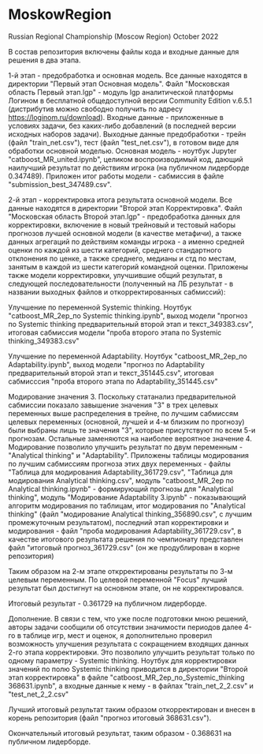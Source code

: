 # MoskowRegion
Russian Regional Championship (Moscow Region) October 2022

В состав репозитория включены файлы кода и входные данные для решения в два этапа.

1-й этап - предобработка и основная модель. Все данные находятся в директории "Первый этап Основная модель". Файл "Московская область Первый этап.lgp" - модуль lgp аналитической платформы Логином в бесплатной общедоступной версии Community Edition v.6.5.1 (дистрибутив можно свободно получить по адресу https://loginom.ru/download). Входные данные - приложенные в условиях задачи, без каких-либо добавлений (в последней версии исходных наборов задачи). Выходные данные предобработки - трейн (файл "train_net.csv"), тест (файл "test_net.csv"), в готовом виде для обработки основной моделью.
Основная модель - ноутбук Jupyter "catboost_MR_united.ipynb", целиком воспроизводимый код, дающий наилучший результат по действиям игрока (на публичном лидерборде 0.347489). Приложен итог работы модели - сабмиссия в файле "submission_best_347489.csv".

2-й этап - корректировка итога результата основной модели. Все данные находятся в директории "Второй этап Корректировка".
Файл "Московская область Второй этап.lgp" - предобработка данных для корректировки, включение в новый трейновый и тестовый наборы прогнозов лучшей основной модели (в качестве метафичи), а также данных агрегаций по действиям команды игрока - а именно средней оценки по каждой из шести категорий, среднего стандартного отклонения по ценке, а также среднего, медианы и стд по местам, занятым в каждой из шести категорий командной оценки.
Приложены также модели корректировки, улучшившие общий результат, в следующей последовательности (полученный на ЛБ результат - в названии выходных файлов и откорректированных сабмиссий):

Улучшение по переменной Systemic thinking. Ноутбук "catboost_MR_2ep_по Systemic thinking.ipynb", выход модели "прогноз по Systemic thinking предварительный второй этап и текст_349383.csv", итоговая сабмиссия модели "проба второго этапа по Systemic thinking_349383.csv"

Улучшение по переменной Adaptability. Ноутбук "catboost_MR_2ep_по Adaptability.ipynb", выход модели "прогноз по Adaptability предварительный второй этап и текст_351445.csv", итоговая сабмисссия "проба второго этапа по Adaptability_351445.csv" 

Модирование значения 3. Поскольку статанализ предварительной сабмиссии показало завышение значения "3" в трех целевых переменных выше распределения в трейне, по лучшим сабмиссям целевых переменных (основной, лучшей и 4-м близким по прогнозу) были выбраны лишь те значения "3", которые присутствуют по всем 5-и прогнозам. Остальные заменяются на наиболее вероятное значение 4.
Модирование позволило улучшить результат по двум переменным - "Analytical thinking" и "Adaptability".
Приложены таблицы модирования по лучшим сабмиссиям прогноза этих двух переменных - файлы "Таблица для модирования Adaptability_361729.csv", "Таблица для модирования Analytical thinking.csv", модуль "catboost_MR_2ep по Analytical thinking.ipynb" - формирующий прогнозы для "Analytical thinking", модуль "Модирование Adaptability 3.ipynb" - показывающий алгоритм модирования по таблицам, итог модирования по "Analytical thinking" (файл "модирование Analytical thinking_356890.csv", с лучшим промежуточным результатом), последний этап корректировки и модирования - файл "проба модирования Adaptability_361729.csv", в качестве итогового результата решения по чемпионату представлен файл "итоговый прогноз_361729.csv" (он же продублирован в корне репозитория)

Таким образом на 2-м этапе открректированы результаты по 3-м целевым переменным. По целевой переменной "Focus" лучший результат был достигнут на основном этапе, он не корректировался.

Итоговый результат - 0.361729 на публичном лидерборде.

Дополнение.
В связи с тем, что уже после подготовки мною решений, авторы задачи сообщили об отсутствии значимости периодов далее 4-го в таблице игр, мест и оценок, я дополнительно проверил возможность улучшения результата с сокращением входящих данных 2-го этапа корректировки.
Это позволило улучшить результат только по одному параметру - Systemic thinking.
Ноутбук для корректировки значений по полю Systemic thinking приводится в директории "Второй этап корректировка" в файле "catboost_MR_2ep_по_Systemic_thinking 368631.ipynb", а входные данные к нему - в файлах "train_net_2_2.csv" и "test_net_2_2.csv" 

Лучший итоговый результат таким образом откорректирован и внесен в корень репозитория (файл "прогноз итоговый 368631.csv").

Окончательный итоговый результат, таким образом - 0.368631 на публичном лидерборде.

